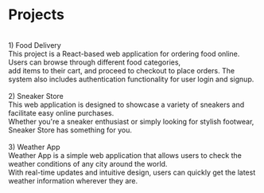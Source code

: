 # Projects
<br>
1) Food Delivery<br>
      This project is a React-based web application for ordering food online. Users can browse through different food categories,<br>
add items to their cart, and proceed to checkout to place orders. The system also includes authentication functionality for user login and signup.<br>
<br>
2) Sneaker Store<br>
      This web application is designed to showcase a variety of sneakers and facilitate easy online purchases.<br>
Whether you're a sneaker enthusiast or simply looking for stylish footwear, Sneaker Store has something for you.<br>
<br>
3) Weather App<br>
      Weather App is a simple web application that allows users to check the weather conditions of any city around the world.<br>
With real-time updates and intuitive design, users can quickly get the latest weather information wherever they are.<br>
<br>
